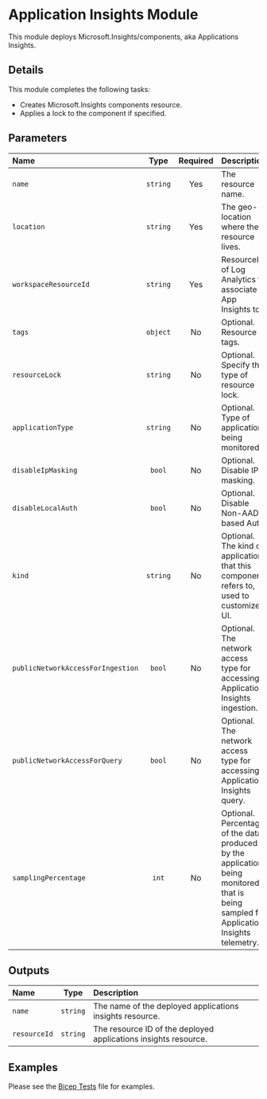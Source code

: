 # Application Insights Module

This module deploys Microsoft.Insights/components, aka Applications Insights.

## Details

This module completes the following tasks:

- Creates Microsoft.Insights components resource.
- Applies a lock to the component if specified.

## Parameters

| Name                              | Type     | Required | Description                                                                                                                            |
| :-------------------------------- | :------: | :------: | :------------------------------------------------------------------------------------------------------------------------------------- |
| `name`                            | `string` | Yes      | The resource name.                                                                                                                     |
| `location`                        | `string` | Yes      | The geo-location where the resource lives.                                                                                             |
| `workspaceResourceId`             | `string` | Yes      | ResourceId of Log Analytics to associate App Insights to.                                                                              |
| `tags`                            | `object` | No       | Optional. Resource tags.                                                                                                               |
| `resourceLock`                    | `string` | No       | Optional. Specify the type of resource lock.                                                                                           |
| `applicationType`                 | `string` | No       | Optional. Type of application being monitored.                                                                                         |
| `disableIpMasking`                | `bool`   | No       | Optional. Disable IP masking.                                                                                                          |
| `disableLocalAuth`                | `bool`   | No       | Optional. Disable Non-AAD based Auth.                                                                                                  |
| `kind`                            | `string` | No       | Optional. The kind of application that this component refers to, used to customize UI.                                                 |
| `publicNetworkAccessForIngestion` | `bool`   | No       | Optional. The network access type for accessing Application Insights ingestion.                                                        |
| `publicNetworkAccessForQuery`     | `bool`   | No       | Optional. The network access type for accessing Application Insights query.                                                            |
| `samplingPercentage`              | `int`    | No       | Optional. Percentage of the data produced by the application being monitored that is being sampled for Application Insights telemetry. |

## Outputs

| Name         | Type     | Description                                                     |
| :----------- | :------: | :-------------------------------------------------------------- |
| `name`       | `string` | The name of the deployed applications insights resource.        |
| `resourceId` | `string` | The resource ID of the deployed applications insights resource. |

## Examples

Please see the [Bicep Tests](test/main.test.bicep) file for examples.